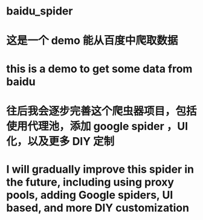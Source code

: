 # baidu_spider

# 这是一个 demo 能从百度中爬取数据

# this is a demo to get some data from baidu

# 往后我会逐步完善这个爬虫器项目，包括使用代理池，添加 google spider ，UI化，以及更多 DIY 定制

# I will gradually improve this spider in the future, including using proxy pools, adding Google spiders, UI based, and more DIY customization

